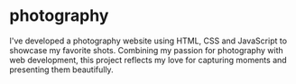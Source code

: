 # photography
I've developed a photography website using HTML, CSS and JavaScript to showcase my favorite shots. Combining my passion for photography with web development, this project reflects my love for capturing moments and presenting them beautifully.
